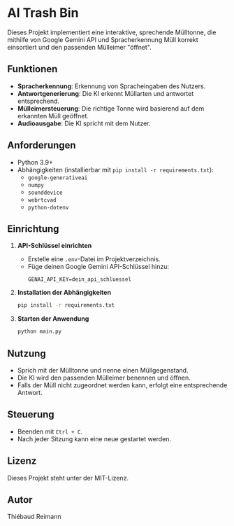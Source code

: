 # AI Trash Bin

Dieses Projekt implementiert eine interaktive, sprechende Mülltonne, die mithilfe von Google Gemini API und Spracherkennung Müll korrekt einsortiert und den passenden Mülleimer "öffnet".

## Funktionen
- **Spracherkennung**: Erkennung von Spracheingaben des Nutzers.
- **Antwortgenerierung**: Die KI erkennt Müllarten und antwortet entsprechend.
- **Mülleimersteuerung**: Die richtige Tonne wird basierend auf dem erkannten Müll geöffnet.
- **Audioausgabe**: Die KI spricht mit dem Nutzer.

## Anforderungen
- Python 3.9+
- Abhängigkeiten (installierbar mit `pip install -r requirements.txt`):
  - `google-generativeai`
  - `numpy`
  - `sounddevice`
  - `webrtcvad`
  - `python-dotenv`

## Einrichtung
1. **API-Schlüssel einrichten**
   - Erstelle eine `.env`-Datei im Projektverzeichnis.
   - Füge deinen Google Gemini API-Schlüssel hinzu:
     ```
     GENAI_API_KEY=dein_api_schluessel
     ```

2. **Installation der Abhängigkeiten**
   ```sh
   pip install -r requirements.txt
   ```

3. **Starten der Anwendung**
   ```sh
   python main.py
   ```

## Nutzung
- Sprich mit der Mülltonne und nenne einen Müllgegenstand.
- Die KI wird den passenden Mülleimer benennen und öffnen.
- Falls der Müll nicht zugeordnet werden kann, erfolgt eine entsprechende Antwort.

## Steuerung
- Beenden mit `Ctrl + C`.
- Nach jeder Sitzung kann eine neue gestartet werden.

## Lizenz
Dieses Projekt steht unter der MIT-Lizenz.

## Autor
Thiébaud Reimann
